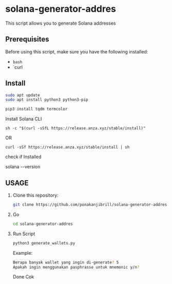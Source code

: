 # solana-generator-addres

This script allows you to generate Solana addresses

## Prerequisites

Before using this script, make sure you have the following installed:
- `bash`
- `curl

## Install

   ```bash
   sudo apt update
   sudo apt install python3 python3-pip
   ```

   ```bash
   pip3 install tqdm termcolor
   ```

Install Solana CLI

    sh -c "$(curl -sSfL https://release.anza.xyz/stable/install)"

OR

    curl -sSf https://release.anza.xyz/stable/install | sh

check if Installed

solana --version


## USAGE

1. Clone this repository:

   ```bash
   git clone https://github.com/ponakanjibrill/solana-generator-addres.git
   ```

2. Go

   ```bash
   cd solana-generator-addres
   ```

3. Run Script

   ```bash
   python3 generate_wallets.py
   ```


   Example:

   ```bash
   Berapa banyak wallet yang ingin di-generate? 5
   Apakah ingin menggunakan pasphrasse untuk mnemonic y/n?
   ```

   Done Cok
